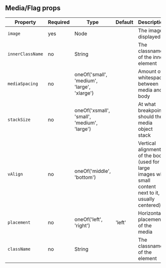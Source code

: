 ## Media/Flag props

Property | Required | Type | Default | Description
---------|----------|------|---------|------------
`image`          | yes | Node                                        |        | The image displayed
`innerClassName` | no  | String                                      |        | The classname of the inner element
`mediaSpacing`   | no  | oneOf('small', 'medium', 'large', 'xlarge') |        | Amount of whitespace between media and body
`stackSize`      | no  | oneOf('xsmall', 'small', 'medium', 'large') |        | At what breakpoint should the media object stack
`vAlign`         | no  | oneOf('middle', 'bottom')                   |        | Vertical alignment of the body (used for large images with small content next to it, usually centered)
`placement`      | no  | oneOf('left', 'right')                      | 'left' | Horizontal placement of the media
`className`      | no  | String                                      |        | The classname of the element